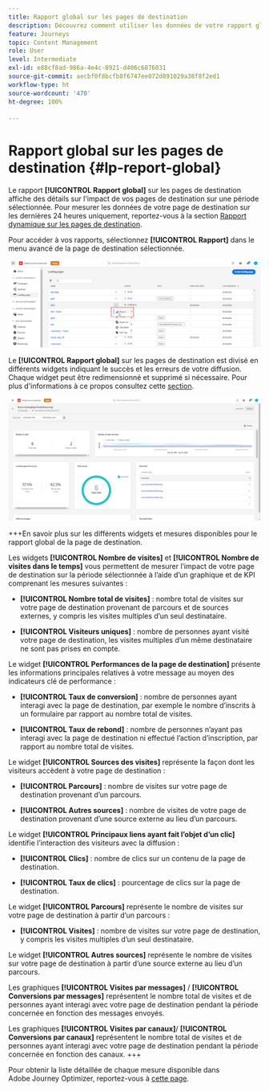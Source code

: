 ```yaml
---
title: Rapport global sur les pages de destination
description: Découvrez comment utiliser les données de votre rapport global sur les pages de destination
feature: Journeys
topic: Content Management
role: User
level: Intermediate
exl-id: e88cf8ad-986a-4e4c-8921-d406c6876031
source-git-commit: aecbf0f8bcfb8f6747ee072d891029a38f8f2ed1
workflow-type: ht
source-wordcount: '470'
ht-degree: 100%

---
```


# Rapport global sur les pages de destination {#lp-report-global}

Le rapport **[!UICONTROL Rapport global]** sur les pages de destination affiche des détails sur l&#39;impact de vos pages de destination sur une période sélectionnée. Pour mesurer les données de votre page de destination sur les dernières 24 heures uniquement, reportez-vous à la section [Rapport dynamique sur les pages de destination](lp-report-live.md).

Pour accéder à vos rapports, sélectionnez **[!UICONTROL Rapport]** dans le menu avancé de la page de destination sélectionnée.

![](assets/landing_page_report.png)

Le **[!UICONTROL Rapport global]** sur les pages de destination est divisé en différents widgets indiquant le succès et les erreurs de votre diffusion. Chaque widget peut être redimensionné et supprimé si nécessaire. Pour plus d&#39;informations à ce propos consultez cette [section](global-report.md).

![](assets/landing_page_global.png)

+++En savoir plus sur les différents widgets et mesures disponibles pour le rapport global de la page de destination.

Les widgets **[!UICONTROL Nombre de visites]** et **[!UICONTROL Nombre de visites dans le temps]** vous permettent de mesurer l’impact de votre page de destination sur la période sélectionnée à lʼaide d’un graphique et de KPI comprenant les mesures suivantes :

* **[!UICONTROL Nombre total de visites]** : nombre total de visites sur votre page de destination provenant de parcours et de sources externes, y compris les visites multiples dʼun seul destinataire.

* **[!UICONTROL Visiteurs uniques]** : nombre de personnes ayant visité votre page de destination, les visites multiples dʼun même destinataire ne sont pas prises en compte.

Le widget **[!UICONTROL Performances de la page de destination]** présente les informations principales relatives à votre message au moyen des indicateurs clé de performance :

* **[!UICONTROL Taux de conversion]** : nombre de personnes ayant interagi avec la page de destination, par exemple le nombre dʼinscrits à un formulaire par rapport au nombre total de visites.

* **[!UICONTROL Taux de rebond]** : nombre de personnes nʼayant pas interagi avec la page de destination ni effectué lʼaction dʼinscription, par rapport au nombre total de visites.

Le widget **[!UICONTROL Sources des visites]** représente la façon dont les visiteurs accèdent à votre page de destination :

* **[!UICONTROL Parcours]** : nombre de visites sur votre page de destination provenant dʼun parcours.

* **[!UICONTROL Autres sources]** : nombre de visites de votre page de destination provenant d’une source externe au lieu d’un parcours.

Le widget **[!UICONTROL Principaux liens ayant fait l’objet d’un clic]** identifie lʼinteraction des visiteurs avec la diffusion :

* **[!UICONTROL Clics]** : nombre de clics sur un contenu de la page de destination.

* **[!UICONTROL Taux de clics]** : pourcentage de clics sur la page de destination.

Le widget **[!UICONTROL Parcours]** représente le nombre de visites sur votre page de destination à partir dʼun parcours :

* **[!UICONTROL Visites]** : nombre de visites sur votre page de destination, y compris les visites multiples d’un seul destinataire.

Le widget **[!UICONTROL Autres sources]** représente le nombre de visites sur votre page de destination à partir d’une source externe au lieu d’un parcours.

Les graphiques **[!UICONTROL Visites par messages]** / **[!UICONTROL Conversions par messages]** représentent le nombre total de visites et de personnes ayant interagi avec votre page de destination pendant la période concernée en fonction des messages envoyés.

Les graphiques **[!UICONTROL Visites par canaux]**/ **[!UICONTROL Conversions par canaux]** représentent le nombre total de visites et de personnes ayant interagi avec votre page de destination pendant la période concernée en fonction des canaux.
+++

Pour obtenir la liste détaillée de chaque mesure disponible dans Adobe Journey Optimizer, reportez-vous à [cette page](global-report.md#list-of-components-global).
